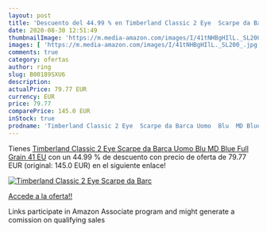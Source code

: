 ```yaml
---
layout: post
title: 'Descuento del 44.99 % en Timberland Classic 2 Eye  Scarpe da Barc'
date: 2020-08-30 12:51:49
thumbnailImage: 'https://m.media-amazon.com/images/I/41tNHBgHIlL._SL200_.jpg'
images: [ 'https://m.media-amazon.com/images/I/41tNHBgHIlL._SL200_.jpg' ]
comments: true
category: ofertas
author: ring
slug: B00189SXU6
description:
actualPrice: 79.77 EUR
currency: EUR
price: 79.77
comparePrice: 145.0 EUR
inStock: true
prodname: 'Timberland Classic 2 Eye  Scarpe da Barca Uomo  Blu  MD Blue Full Grain   41 EU'
---
```


Tienes [Timberland Classic 2 Eye  Scarpe da Barca Uomo  Blu  MD Blue Full Grain   41 EU](https://www.amazon.it/dp/B00189SXU6/?tag=tolees00-21) con un 44.99 % de descuento con precio de oferta de 79.77 EUR (original: 145.0 EUR) en el siguiente enlace!

[![Timberland Classic 2 Eye  Scarpe da Barc](https://m.media-amazon.com/images/I/41tNHBgHIlL._SL200_.jpg)](https://www.amazon.it/dp/B00189SXU6/?tag=tolees00-21)

[Accede a la oferta!!](https://www.amazon.it/dp/B00189SXU6/?tag=tolees00-21)

Links participate in Amazon Associate program and might generate a comission on qualifying sales


